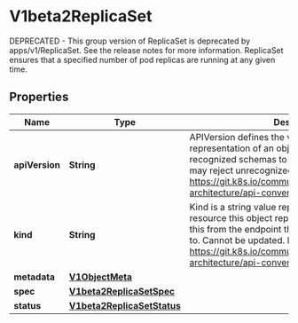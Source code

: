 

# V1beta2ReplicaSet

DEPRECATED - This group version of ReplicaSet is deprecated by apps/v1/ReplicaSet. See the release notes for more information. ReplicaSet ensures that a specified number of pod replicas are running at any given time.
## Properties

Name | Type | Description | Notes
------------ | ------------- | ------------- | -------------
**apiVersion** | **String** | APIVersion defines the versioned schema of this representation of an object. Servers should convert recognized schemas to the latest internal value, and may reject unrecognized values. More info: https://git.k8s.io/community/contributors/devel/sig-architecture/api-conventions.md#resources |  [optional]
**kind** | **String** | Kind is a string value representing the REST resource this object represents. Servers may infer this from the endpoint the client submits requests to. Cannot be updated. In CamelCase. More info: https://git.k8s.io/community/contributors/devel/sig-architecture/api-conventions.md#types-kinds |  [optional]
**metadata** | [**V1ObjectMeta**](V1ObjectMeta.md) |  |  [optional]
**spec** | [**V1beta2ReplicaSetSpec**](V1beta2ReplicaSetSpec.md) |  |  [optional]
**status** | [**V1beta2ReplicaSetStatus**](V1beta2ReplicaSetStatus.md) |  |  [optional]



